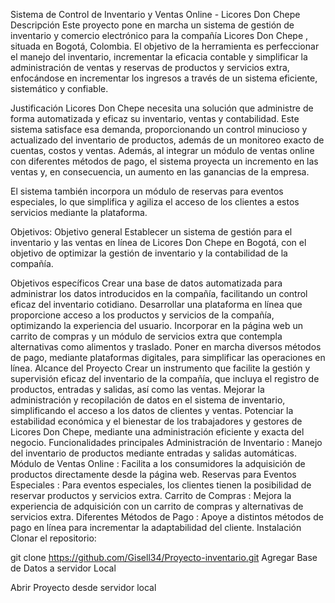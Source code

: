 Sistema de Control de Inventario y Ventas Online - Licores Don Chepe
Descripción
Este proyecto pone en marcha un sistema de gestión de inventario y comercio electrónico para la compañía Licores Don Chepe , situada en Bogotá, Colombia. El objetivo de la herramienta es perfeccionar el manejo del inventario, incrementar la eficacia contable y simplificar la administración de ventas y reservas de productos y servicios extra, enfocándose en incrementar los ingresos a través de un sistema eficiente, sistemático y confiable.

Justificación
Licores Don Chepe necesita una solución que administre de forma automatizada y eficaz su inventario, ventas y contabilidad. Este sistema satisface esa demanda, proporcionando un control minucioso y actualizado del inventario de productos, además de un monitoreo exacto de cuentas, costos y ventas. Además, al integrar un módulo de ventas online con diferentes métodos de pago, el sistema proyecta un incremento en las ventas y, en consecuencia, un aumento en las ganancias de la empresa.

El sistema también incorpora un módulo de reservas para eventos especiales, lo que simplifica y agiliza el acceso de los clientes a estos servicios mediante la plataforma.

Objetivos:
Objetivo general
Establecer un sistema de gestión para el inventario y las ventas en línea de Licores Don Chepe en Bogotá, con el objetivo de optimizar la gestión de inventario y la contabilidad de la compañía.

Objetivos específicos
Crear una base de datos automatizada para administrar los datos introducidos en la compañía, facilitando un control eficaz del inventario cotidiano.
Desarrollar una plataforma en línea que proporcione acceso a los productos y servicios de la compañía, optimizando la experiencia del usuario.
Incorporar en la página web un carrito de compras y un módulo de servicios extra que contempla alternativas como alimentos y traslado.
Poner en marcha diversos métodos de pago, mediante plataformas digitales, para simplificar las operaciones en línea.
Alcance del Proyecto
Crear un instrumento que facilite la gestión y supervisión eficaz del inventario de la compañía, que incluya el registro de productos, entradas y salidas, así como las ventas.
Mejorar la administración y recopilación de datos en el sistema de inventario, simplificando el acceso a los datos de clientes y ventas.
Potenciar la estabilidad económica y el bienestar de los trabajadores y gestores de Licores Don Chepe, mediante una administración eficiente y exacta del negocio.
Funcionalidades principales
Administración de Inventario : Manejo del inventario de productos mediante entradas y salidas automáticas.
Módulo de Ventas Online : Facilita a los consumidores la adquisición de productos directamente desde la página web.
Reservas para Eventos Especiales : Para eventos especiales, los clientes tienen la posibilidad de reservar productos y servicios extra.
Carrito de Compras : Mejora la experiencia de adquisición con un carrito de compras y alternativas de servicios extra.
Diferentes Métodos de Pago : Apoye a distintos métodos de pago en línea para incrementar la adaptabilidad del cliente.
Instalación
Clonar el repositorio:

git clone https://github.com/Gisell34/Proyecto-inventario.git
Agregar Base de Datos a servidor Local

Abrir Proyecto desde servidor local
